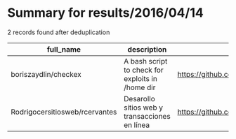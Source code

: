 
# Summary for results/2016/04/14
    
2 records found after deduplication

| full_name | description | html_url | matched_list | matched_count | pushed_at | size | stargazers_count | language | forks_count | vul_ids |
|--------------------------------|--------------------------------------------------|---------------------------------------------------|----------------|-----------------|---------------------------|--------|--------------------|------------|---------------|-----------|
| boriszaydlin/checkex | A bash script to check for exploits in /home dir | https://github.com/boriszaydlin/checkex | ['exploit'] | 1 | 2016-04-14 10:30:00+00:00 | 3 | 0 | Shell | 0 | [] |
| Rodrigocersitiosweb/rcervantes | Desarollo sitios web y transacciones en línea | https://github.com/Rodrigocersitiosweb/rcervantes | ['rce'] | 1 | 2016-04-14 23:49:42+00:00 | 0 | 0 | nan | 0 | [] |
